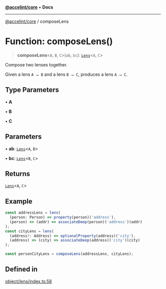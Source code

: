 [**@accelint/core**](../README.md) • **Docs**

***

[@accelint/core](../README.md) / composeLens

# Function: composeLens()

> **composeLens**\<`A`, `B`, `C`\>(`ab`, `bc`): [`Lens`](../type-aliases/Lens.md)\<`A`, `C`\>

Compose two lenses together.

Given a lens `A ⭢ B` and a lens `B ⭢ C`, produces a lens `A ⭢ C`.

## Type Parameters

• **A**

• **B**

• **C**

## Parameters

• **ab**: [`Lens`](../type-aliases/Lens.md)\<`A`, `B`\>

• **bc**: [`Lens`](../type-aliases/Lens.md)\<`B`, `C`\>

## Returns

[`Lens`](../type-aliases/Lens.md)\<`A`, `C`\>

## Example

```ts
const addressLens = lens(
  (person: Person) => property(person)('address'),
  (person) => (addr) => associateDeep(person)('address')(addr)
);
const cityLens = lens(
  (address?: Address) => optionalProperty(address)('city'),
  (address) => (city) => associateDeep(address)('city')(city)
);

const personCityLens = composeLens(addressLens, cityLens);
```

## Defined in

[object/lens/index.ts:58](https://github.com/gohypergiant/standard-toolkit/blob/87ae5060c82d212b75a10cafb0030b08916e90f1/packages/core/src/object/lens/index.ts#L58)
